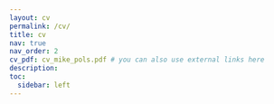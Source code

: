 ```yaml
---
layout: cv
permalink: /cv/
title: cv
nav: true
nav_order: 2
cv_pdf: cv_mike_pols.pdf # you can also use external links here
description: 
toc:
  sidebar: left
---
```

